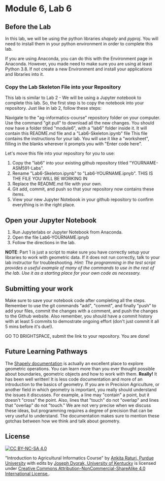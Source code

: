# Module 6, Lab 6

## Before the Lab
In this lab, we will be using the python libraries *shapely* and *pyproj*. You will need to install them in your python environment in order to complete this lab.

If you are using Anaconda, you can do this with the Environment page in Anaconda. However, you made need to make sure you are using at least Python 3.8. If not create a new Environment and install your applications and libraries into it.

### Copy the Lab Skeleton File into your Repository

This lab is similar to Lab 2 - We will be using a Jupyter notebook to complete this lab. So, the first step is to copy the notebook into your repository. Just like in lab 2, follow these steps:

Navigate to the "ag-informatics-course" repository folder on your computer. Use the command "git pull" to download all the new changes. You should now have a folder titled "module6", with a "lab6" folder inside it. It will contain this README.md file and a "Lab6-Skeleton.ipynb" file This file contains the instructions for your lab. You will use it like a "worksheet", filling in the blanks wherever it prompts you with "Enter code here".

Let's move this file into your repository for you to use:

1. Copy the "lab6" into your existing github repository titled "YOURNAME-ASM591-Labs".
2. Rename "Lab6-Skeleton.ipynb" to "Lab6-YOURNAME.ipnyb". THIS IS THE FILE YOU WILL BE WORKING IN
3. Replace the README.md file with your own.
4. Git add, commit, and push so that your repository now contains these items.
5. View your new Jupyter Notebook in your github repository to confirm everything is in the right place.

## Open your Jupyter Notebook

1. Run Jupyterlabs or Jupyter Notebook from Anaconda.
2. Open the file Lab6-YOURNAME.ipnyb
3. Follow the directions in the lab.

**NOTE**: Part 1 is just a script to make sure you have correctly setup your libraries to work with geometric data. If it does not run correctly, talk to your lab instructor for troubleshooting. *Hint: The programming in the test script provides a useful example of many of the commands to use in the rest of the lab. Use it as a starting place for your own code as necessary.*

## Submitting your work
Make sure to save your notebook code after completing all the steps. Remember to use the git commands "add", "commit", and finally "push" to add your files, commit the changes with a comment, and push the changes to the Github website. Also remember, you should have a commit history with at least 5 commits to demostrate ongoing effort (don't just commit it all 5 mins before it's due!).

GO TO BRIGHTSPACE, submit the link to your repository. You are done!

## Future Learning Pathways 
The [Shapely documentation](https://shapely.readthedocs.io/en/stable/manual.html) is actually an excellent place to explore geometric operations. You can learn more than you ever thought possible about boundaries, geometric objects and how to work with them. **Really!** It has been well written! It is less code documentation and more of an introduction to the basics of geometry. If you are in Precision Agriculture, or another field in which geometry is important, you really should understand the issues it discusses. For example, a line may "contain" a point, but it doesn't "cross" the point. Also, lines that "touch" do not "overlap" and lines that "overlap" do not "touch." We are not very precise when we discuss these ideas, but programming requires a degree of precision that can be very useful to understand. The documentation makes sure to mention these gotchas between how we think and talk about geometry.

## License
[![CC BY-NC-SA 4.0][cc-by-nc-sa-shield]][cc-by-nc-sa]

<!-- This work is licensed under a
[Creative Commons Attribution-NonCommercial-ShareAlike 4.0 International License][cc-by-nc-sa].

[![CC BY-NC-SA 4.0][cc-by-nc-sa-image]][cc-by-nc-sa] -->

[cc-by-nc-sa]: http://creativecommons.org/licenses/by-nc-sa/4.0/
[cc-by-nc-sa-image]: https://licensebuttons.net/l/by-nc-sa/4.0/88x31.png
[cc-by-nc-sa-shield]: https://img.shields.io/badge/License-CC%20BY--NC--SA%204.0-lightgrey.svg

  "Introduction to Agricultural Informatics Course" by [Ankita Raturi, Purdue University](https://github.com/ag-informatics/ag-informatics-course) with edits by [Joseph Dvorak, University of Kentucky](https://www.engr.uky.edu/directory/dvorak-joseph) is licensed under [Creative Commons Attribution-NonCommercial-ShareAlike 4.0 International License.](http://creativecommons.org/licenses/by-nc-sa/4.0/).
